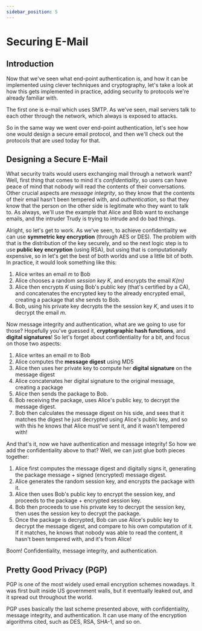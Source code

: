 ```yaml
---
sidebar_position: 5
---
```


# Securing E-Mail

## Introduction

Now that we've seen what end-point authentication is, and how it can be implemented using clever techniques and cryptography, let's take a look at how this gets implemented in practice, adding security to protocols we're already familiar with.

The first one is e-mail which uses SMTP. As we've seen, mail servers talk to each other through the network, which always is exposed to attacks.

So in the same way we went over end-point authentication, let's see how one would design a secure email protocol, and then we'll check out the protocols that are used today for that.

## Designing a Secure E-Mail

What security traits would users exchanging mail through a network want? Well, first thing that comes to mind it's _confidentiality_, so users can have peace of mind that nobody will read the contents of their conversations. Other crucial aspects are _message integrity_, so they know that the contents of their email hasn't been tempered with, and _authentication_, so that they know that the person on the other side is legitimate who they want to talk to. As always, we'll use the example that Alice and Bob want to exchange emails, and the intruder Trudy is trying to intrude and do bad things.

Alright, so let's get to work. As we've seen, to achieve confidentiality we can use **symmetric key encryption** (through AES or DES). The problem with that is the distribution of the key securely, and so the next logic step is to use **public key encryption** (using RSA), but using that is computationally expensive, so in let's get the best of both worlds and use a little bit of both. In practice, it would look something like this:

1. Alice writes an email _m_ to Bob
2. Alice chooses a random _session key_ _K_, and encrypts the email _K(m)_
3. Alice then encrypts _K_ using Bob's public key (that's certified by a CA), and concatenates the encrypted key to the already encrypted email, creating a package that she sends to Bob.
4. Bob, using his private key decrypts the the session key _K_, and uses it to decrypt the email _m_.

Now message integrity and authentication, what are we going to use for those? Hopefully you've guessed it, **cryptographic hash functions**, and **digital signatures**! So let's forget about confidentiality for a bit, and focus on those two aspects:

1. Alice writes an email _m_ to Bob
2. Alice computes the **message digest** using MD5
3. Alice then uses her private key to compute her **digital signature** on the message digest
4. Alice concatenates her digital signature to the original message, creating a package
5. Alice then sends the package to Bob.
6. Bob receiving the package, uses Alice's public key, to decrypt the message digest.
7. Bob then calculates the message digest on his side, and sees that it matches the digest he just decrypted using Alice's public key, and so with this he knows that Alice must've sent it, and it wasn't tempered with!

And that's it, now we have authentication and message integrity! So how we add the confidentiality above to that? Well, we can just glue both pieces together:

1. Alice first computes the message digest and digitally signs it, generating the package message + signed (encrypted) message digest.
2. Alice generates the random session key, and encrypts the package with it.
3. Alice then uses Bob's public key to encrypt the session key, and proceeds to the package + encrypted session key.
4. Bob then proceeds to use his private key to decrypt the session key, then uses the session key to decrypt the package.
5. Once the package is decrypted, Bob can use Alice's public key to decrypt the message digest, and compare to his own computation of it. If it matches, he knows that nobody was able to read the content, it hasn't been tempered with, and it's from Alice!

Boom! Confidentiality, message integrity, and authentication.

## Pretty Good Privacy (PGP)

PGP is one of the most widely used email encryption schemes nowadays. It was first built inside US government walls, but it eventually leaked out, and it spread out throughout the world.

PGP uses basically the last scheme presented above, with confidentiality, message integrity, and authentication. It can use many of the encryption algorithms cited, such as DES, RSA, SHA-1, and so on.
